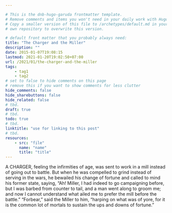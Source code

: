 ```yaml
---

# This is the dnb-hugo-garuda frontmatter template. 
# Remove comments and items you won't need in your daily work with Hugo.
# Copy a smaller version of this file to /archetypes/default.md in your
# own repository to overwrite this version.

# default front matter that you probably always need:
title: "The Charger and the Miller"
description: ""
date: 2015-01-07T19:08:15
lastmod: 2021-01-20T19:02:50+07:00
url: /2021/01/the-charger-and-the-miller
tags:
    - tag1
    - tag2
# set to false to hide comments on this page
# remove this if you want to show comments for less clutter
hide_comments: false
hide_sharebuttons: false
hide_related: false
# tbd.
draft: true
# tbd.
todo: true
# tbd.
linktitle: "use for linking to this post"
# tbd.
resources:
    - src: "file"
      name: "name"
      title: "title"
---
```

A CHARGER, feeling the infirmities of age, was sent to work in a mill instead of going out to battle. But when he was compelled to grind instead of serving in the wars, he bewailed his change of fortune and called to mind his former state, saying, “Ah! Miller, I had indeed to go campaigning before, but I was barbed from counter to tail, and a man went along to groom me; and now I cannot understand what ailed me to prefer the mill before the battle.” “Forbear,” said the Miller to him, “harping on what was of yore, for it is the common lot of mortals to sustain the ups and downs of fortune.”


